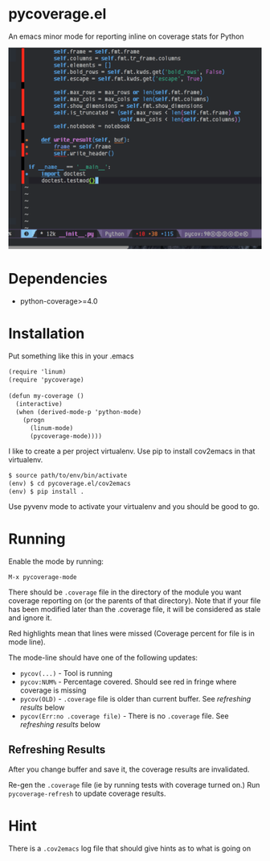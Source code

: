 # pycoverage.el

An emacs minor mode for reporting inline on coverage stats for Python

![Screenshot](screenie.png)

# Dependencies

* python-coverage>=4.0

# Installation

Put something like this in your .emacs

    (require 'linum)
    (require 'pycoverage)

    (defun my-coverage ()
      (interactive)
      (when (derived-mode-p 'python-mode)
        (progn
          (linum-mode)
          (pycoverage-mode))))

I like to create a per project virtualenv. Use pip to install cov2emacs
in that virtualenv.

    $ source path/to/env/bin/activate
    (env) $ cd pycoverage.el/cov2emacs
    (env) $ pip install .

Use pyvenv mode to activate your virtualenv and you should be good to go.


# Running

Enable the mode by running:

    M-x pycoverage-mode
   
There should be ``.coverage`` file in the directory of the module you
want coverage reporting on (or the parents of that directory).
Note that if your file has been modified later than the .coverage file, it
will be considered as stale and ignore it.

Red highlights
mean that lines were missed (Coverage percent for file is in mode
line).

The mode-line should have one of the following updates:

* ``pycov(...)`` - Tool is running
* ``pycov:NUM%`` - Percentage covered. Should see red in fringe where coverage is missing
* ``pycov(OLD)`` - ``.coverage`` file is older than current buffer. See *refreshing results* below
* ``pycov(Err:no .coverage file)`` - There is no ``.coverage`` file. See *refreshing results* below

## Refreshing Results

After you change buffer and save it, the coverage results are invalidated.

Re-gen the ``.coverage`` file (ie by running tests with coverage turned on.) Run ``pycoverage-refresh`` to update coverage results.

# Hint

There is a ``.cov2emacs`` log file that should give hints as to what is going on

